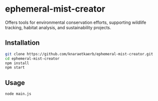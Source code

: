 # ephemeral-mist-creator

Offers tools for environmental conservation efforts, supporting wildlife tracking, habitat analysis, and sustainability projects.

## Installation

```bash
git clone https://github.com/knaraetkaerb/ephemeral-mist-creator.git
cd ephemeral-mist-creator
npm install
npm start
```

## Usage
```bash
node main.js
```
